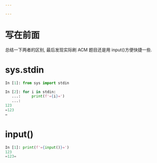 ```yaml
---

---
```






# 写在前面



总结一下两者的区别, 最后发现实际刷 ACM 题目还是用 input()方便快捷一些. 

# sys.stdin



```python
In [1]: from sys import stdin

In [2]: for i in stdin:
   ...:     print(f'={i}=')
   ...:
123
=123
=
```



# input()

```python
In [1]: print(f'={input()}=')
123
=123=
```


